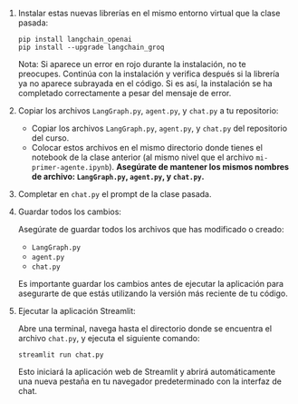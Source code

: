 1. Instalar estas nuevas librerías en el mismo entorno virtual que la clase pasada:
   ```
   pip install langchain_openai
   pip install --upgrade langchain_groq
   ```
   
   Nota: Si aparece un error en rojo durante la instalación, no te preocupes. Continúa con la instalación y verifica después si la librería ya no aparece subrayada en el código. Si es así, la instalación se ha completado correctamente a pesar del mensaje de error.


2. Copiar los archivos `LangGraph.py`, `agent.py`, y `chat.py` a tu repositorio:

   - Copiar los archivos `LangGraph.py`, `agent.py`, y `chat.py` del repositorio del curso.
   - Colocar estos archivos en el mismo directorio donde tienes el notebook de la clase anterior (al mismo nivel que el archivo `mi-primer-agente.ipynb`). **Asegúrate de mantener los mismos nombres de archivo: `LangGraph.py`, `agent.py`, y `chat.py`.**

3. Completar en `chat.py` el prompt de la clase pasada.


4. Guardar todos los cambios:

   Asegúrate de guardar todos los archivos que has modificado o creado:
   
   - `LangGraph.py`
   - `agent.py`
   - `chat.py`

   Es importante guardar los cambios antes de ejecutar la aplicación para asegurarte de que estás utilizando la versión más reciente de tu código.



5. Ejecutar la aplicación Streamlit:
   
   Abre una terminal, navega hasta el directorio donde se encuentra el archivo `chat.py`, y ejecuta el siguiente comando:

   ```
   streamlit run chat.py
   ```

   Esto iniciará la aplicación web de Streamlit y abrirá automáticamente una nueva pestaña en tu navegador predeterminado con la interfaz de chat.




   


